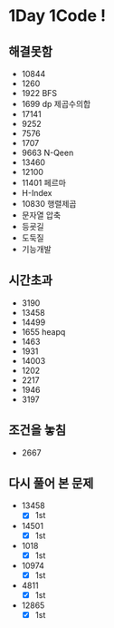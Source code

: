 # 1Day 1Code !
## 해결못함
- 10844
- 1260
- 1922 BFS
- 1699 dp 제곱수의합
- 17141
- 9252
- 7576
- 1707
- 9663 N-Qeen
- 13460
- 12100
- 11401 페르마
- H-Index
- 10830 행렬제곱
- 문자열 압축
- 등굣길
- 도둑질
- 기능개발

## 시간초과
- 3190
- 13458
- 14499
- 1655 heapq
- 1463
- 1931
- 14003
- 1202
- 2217
- 1946
- 3197

## 조건을 놓침
- 2667

## 다시 풀어 본 문제
- 13458
  - [x] 1st
- 14501
  - [x] 1st
- 1018
  - [x] 1st
- 10974
  - [x] 1st
- 4811
  - [x] 1st
- 12865
  - [x] 1st